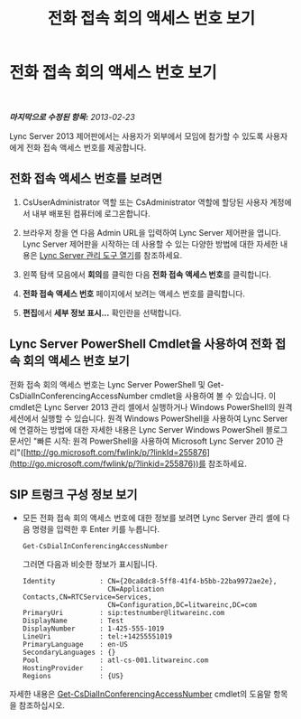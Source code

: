 ﻿---
title: 전화 접속 회의 액세스 번호 보기
TOCTitle: 전화 접속 회의 액세스 번호 보기
ms:assetid: 41a7dfb4-0c89-4650-b61b-0e1bf875c62b
ms:mtpsurl: https://technet.microsoft.com/ko-kr/library/JJ688037(v=OCS.15)
ms:contentKeyID: 49885739
ms.date: 08/10/2015
mtps_version: v=OCS.15
ms.translationtype: HT
---

# 전화 접속 회의 액세스 번호 보기

 

_**마지막으로 수정된 항목:** 2013-02-23_

Lync Server 2013 제어판에서는 사용자가 외부에서 모임에 참가할 수 있도록 사용자에게 전화 접속 액세스 번호를 제공합니다.

## 전화 접속 액세스 번호를 보려면

1.  CsUserAdministrator 역할 또는 CsAdministrator 역할에 할당된 사용자 계정에서 내부 배포된 컴퓨터에 로그온합니다.

2.  브라우저 창을 연 다음 Admin URL을 입력하여 Lync Server 제어판을 엽니다. Lync Server 제어판을 시작하는 데 사용할 수 있는 다양한 방법에 대한 자세한 내용은 [Lync Server 관리 도구 열기](lync-server-2013-open-lync-server-administrative-tools.md)를 참조하세요.

3.  왼쪽 탐색 모음에서 **회의**를 클릭한 다음 **전화 접속 액세스 번호**를 클릭합니다.

4.  **전화 접속 액세스 번호** 페이지에서 보려는 액세스 번호를 클릭합니다.

5.  **편집**에서 **세부 정보 표시...** 확인란을 선택합니다.

## Lync Server PowerShell Cmdlet을 사용하여 전화 접속 회의 액세스 번호 보기

전화 접속 회의 액세스 번호는 Lync Server PowerShell 및 Get-CsDialInConferencingAccessNumber cmdlet을 사용하여 볼 수 있습니다. 이 cmdlet은 Lync Server 2013 관리 셸에서 실행하거나 Windows PowerShell의 원격 세션에서 실행할 수 있습니다. 원격 Windows PowerShell을 사용하여 Lync Server에 연결하는 방법에 대한 자세한 내용은 Lync Server Windows PowerShell 블로그 문서인 "빠른 시작: 원격 PowerShell을 사용하여 Microsoft Lync Server 2010 관리"([http://go.microsoft.com/fwlink/p/?linkId=255876](http://go.microsoft.com/fwlink/p/?linkid=255876))를 참조하세요.

## SIP 트렁크 구성 정보 보기

  - 모든 전화 접속 회의 액세스 번호에 대한 정보를 보려면 Lync Server 관리 셸에 다음 명령을 입력한 후 Enter 키를 누릅니다.
    
        Get-CsDialInConferencingAccessNumber
    
    그러면 다음과 비슷한 정보가 표시됩니다.
    
        Identity           : CN={20ca8dc8-5ff8-41f4-b5bb-22ba9972ae2e},
                             CN=Application Contacts,CN=RTCService=Services,
                             CN=Configuration,DC=litwareinc,DC=com
        PrimaryUri         : sip:testnumber@litwareinc.com
        DisplayName        : Test
        DisplayNumber      : 1-425-555-1019
        LineUri            : tel:+14255551019
        PrimaryLanguage    : en-US
        SecondaryLanguages : {}
        Pool               : atl-cs-001.litwareinc.com
        HostingProvider    :
        Regions            : {US}

자세한 내용은 [Get-CsDialInConferencingAccessNumber](https://docs.microsoft.com/en-us/powershell/module/skype/Get-CsDialInConferencingAccessNumber) cmdlet의 도움말 항목을 참조하십시오.

